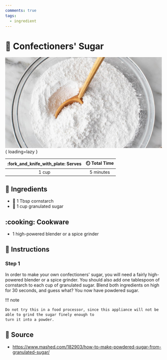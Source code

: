 ```yaml
---
comments: true
tags:
  - ingredient
---
```

# :candy: Confectioners' Sugar

![Confectioners Sugar](../assets/images/confectioners-sugar.jpg){ loading=lazy }

| :fork_and_knife_with_plate: Serves | :timer_clock: Total Time |
|:----------------------------------:|:-----------------------: |
| 1 cup | 5 minutes |

## :salt: Ingredients

- :corn: 1 Tbsp cornstarch
- :candy: 1 cup granulated sugar

## :cooking: Cookware

- 1 high-powered blender or a spice grinder

## :pencil: Instructions

### Step 1

In order to make your own confectioners' sugar, you will need a fairly high-powered blender or a spice grinder. You
should also add one tablespoon of cornstarch to each cup of granulated sugar. Blend both ingredients on high for 30
seconds, and guess what? You now have powdered sugar.

!!! note

    Do not try this in a food processor, since this appliance will not be able to grind the sugar finely enough to
    turn it into a powder.

## :link: Source

- <https://www.mashed.com/182903/how-to-make-powdered-sugar-from-granulated-sugar/>
